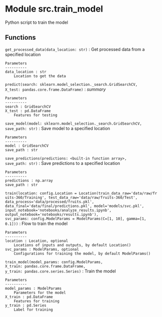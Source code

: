 Module src.train_model
======================
Python script to train the model

Functions
---------

    
`get_processed_data(data_location: str)`
:   Get processed data from a specified location
    
    Parameters
    ----------
    data_location : str
        Location to get the data

    
`predict(search: sklearn.model_selection._search.GridSearchCV, X_test: pandas.core.frame.DataFrame)`
:   _summary_
    
    Parameters
    ----------
    search : GridSearchCV
    X_test : pd.DataFrame
        Features for testing

    
`save_model(model: sklearn.model_selection._search.GridSearchCV, save_path: str)`
:   Save model to a specified location
    
    Parameters
    ----------
    model : GridSearchCV
    save_path : str

    
`save_predictions(predictions: <built-in function array>, save_path: str)`
:   Save predictions to a specified location
    
    Parameters
    ----------
    predictions : np.array
    save_path : str

    
`train(location: config.Location = Location(train_data_raw='data/raw/fruits-360/Training', test_data_raw='data/raw/fruits-360/Test', data_process='data/processed/fruits.pkl', data_final='data/final/predictions.pkl', model='models/svc.pkl', input_notebook='notebooks/analyze_results.ipynb', output_notebook='notebooks/results.ipynb'), svc_params: config.ModelParams = ModelParams(C=[1, 10], gamma=[1, 0.1]))`
:   Flow to train the model
    
    Parameters
    ----------
    location : Location, optional
        Locations of inputs and outputs, by default Location()
    svc_params : ModelParams, optional
        Configurations for training the model, by default ModelParams()

    
`train_model(model_params: config.ModelParams, X_train: pandas.core.frame.DataFrame, y_train: pandas.core.series.Series)`
:   Train the model
    
    Parameters
    ----------
    model_params : ModelParams
        Parameters for the model
    X_train : pd.DataFrame
        Features for training
    y_train : pd.Series
        Label for training